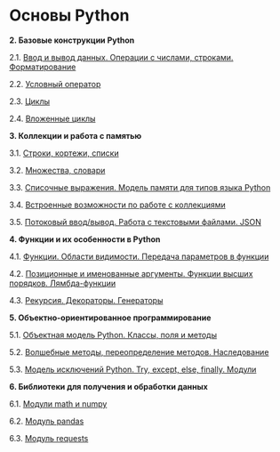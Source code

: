 # Основы Python

**2. Базовые конструкции Python**

2.1. [Ввод и вывод данных. Операции с числами, строками. Форматирование](src/tasks21.ipynb)

2.2. [Условный оператор](src/tasks22.ipynb)

2.3. [Циклы](src/tasks23.ipynb)

2.4. [Вложенные циклы](src/tasks24.ipynb)

**3. Коллекции и работа с памятью**

3.1. [Строки, кортежи, списки](src/tasks31.ipynb)

3.2. [Множества, словари](src/tasks32.ipynb)

3.3. [Списочные выражения. Модель памяти для типов языка Python](src/tasks33.ipynb)

3.4. [Встроенные возможности по работе с коллекциями](src/tasks34.ipynb)

3.5. [Потоковый ввод/вывод. Работа с текстовыми файлами. JSON](src/tasks35.ipynb)

**4. Функции и их особенности в Python**

4.1. [Функции. Области видимости. Передача параметров в функции](src/tasks41.ipynb)

4.2. [Позиционные и именованные аргументы. Функции высших порядков. Лямбда-функции](src/tasks42.ipynb)

4.3. [Рекурсия. Декораторы. Генераторы](src/tasks43.ipynb)

**5. Объектно-ориентированное программирование**

5.1. [Объектная модель Python. Классы, поля и методы](src/tasks51.ipynb)

5.2. [Волшебные методы, переопределение методов. Наследование](src/tasks52.ipynb)

5.3. [Модель исключений Python. Try, except, else, finally. Модули](src/tasks53.ipynb)

**6. Библиотеки для получения и обработки данных**

6.1. [Модули math и numpy](src/tasks61.ipynb)

6.2. [Модуль pandas](src/tasks62.ipynb)

6.3. [Модуль requests](src/tasks63.ipynb)
